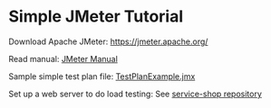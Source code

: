 # Simple JMeter Tutorial

Download Apache JMeter: https://jmeter.apache.org/

Read manual: [JMeter Manual](https://github.com/ladyusa/jMeter/blob/master/jmeter-manual-v3.pdf)

Sample simple test plan file:
[TestPlanExample.jmx](https://github.com/ladyusa/jMeter/blob/master/TestPlanExample.jmx)

Set up a web server to do load testing: See [service-shop repository](https://github.com/ladyusa/service-shop) 